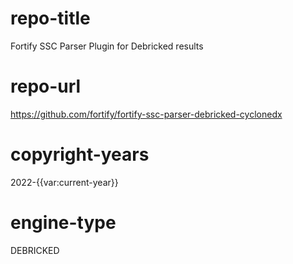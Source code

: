 # repo-title
Fortify SSC Parser Plugin for Debricked results

# repo-url
https://github.com/fortify/fortify-ssc-parser-debricked-cyclonedx

# copyright-years
2022-{{var:current-year}}

# engine-type
DEBRICKED
